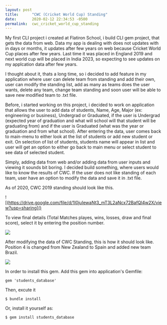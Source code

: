 ```yaml
---
layout: post
title:      "CWC (Cricket World Cup) Standing"
date:       2020-02-12 22:34:53 -0500
permalink:  cwc_cricket_world_cup_standing
---
```



My first CLI project i created at Flatiron School, i build CLI gem project, that gets the data from web. Data my app is dealing with does not updates with in days or months, it updates after few years on web because Cricket World Cup places after few years. Last time it was placed in England 2019 and next world cup will be placed in India 2023, so expecting to see updates on my applcation data after few years. 

I thought about it, thats a long time, so i decided to add feature in my application where user can delete team from standing and add their own, user can modify the standing list, add as many as teams does the user wants, delete any team, change team standing and soon user will be able to save new modified team to .txt file.

Before, i started working on this project, i decided to work on application that allows the user to add data of students, Name, Age, Major (ex: engineering or business), Undergrad or Graduated, if the user is Undergrad (expected year of graduation and what will school will that student will be graduating from) and if the user is Graduated (what was the year or graduation and from what school). After entering the data, user comes back to main-menu to either look at the list of students or add new student or exit. On selection of list of students, students name will appear in list and user will get an option to either go back to main menu or select student to see data of selected student.

Simply, adding data from web and/or adding data from user inputs and viewing it sounds bit boring. I decided build something, where users would like to know the results of CWC. If the user does not like standing of each team, user have an option to modify the data and save it in .txt file. 

As of 2020, CWC 2019 standing should look like this.

![(https://drive.google.com/file/d/1I0juIewaNt3_mT3L2aNcx72BafQl4w2X/view?usp=sharing]()


To view final details (Total Matches playes, wins, losses, draw and final score), select it by entering the position number.

![](https://drive.google.com/open?id=1PSUPnDupG4-BkcKxxqtGK2YDVrejVFdA)


After modifying the data of CWC Standing, this is how it should look like. Position 4 is changed from New Zealand to Spain and added new team Brazil.

![](https://drive.google.com/file/d/1G4tpRE1pRdwEOuXLy7xn45friKTdy2nR/view?usp=sharing)

In order to install this gem. Add this gem into application's Gemfile:

```
gem 'students_database'
```

Then, excute it

```
$ bundle install
```

Or, install it yourself as:

```
$ gem install students_database
```

